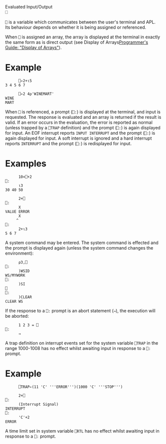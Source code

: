<div class="heading">
  <div class="name">Evaluated Input/Output</div>
  <div class="command">⎕</div>
</div>

`⎕` is a variable which communicates between the user's terminal and APL.  Its behaviour depends on whether it is being assigned or referenced.

When `⎕` is assigned an array, the array is displayed at the terminal in exactly the same form as is direct output (see  Display of Arrays[Programmer's Guide: "Display of Arrays"](/introduction/variables/display-of-arrays.md#)).

# Example
```apl
      ⎕←2+⍳5
3 4 5 6 7
 
      ⎕←2 4⍴'WINEMART'
WINE
MART
```

When `⎕` is referenced, a prompt (`⎕:`) is displayed at the terminal, and input is requested.  The response is evaluated and an array is returned if the result is valid.  If an error occurs in the evaluation, the error is reported as normal (unless trapped by a `⎕TRAP` definition) and the prompt (`⎕:`) is again displayed for input.  An EOF interrupt reports `INPUT INTERRUPT` and the prompt (`⎕:`) is again displayed for input.  A soft interrupt is ignored and a hard interrupt reports `INTERRUPT` and the prompt (`⎕:`) is redisplayed for input.

# Examples
```apl
      10×⎕+2
⎕:
      ⍳3
30 40 50
 
      2+⎕
⎕:
      X
VALUE ERROR
      X
     ^
⎕:
      2+⍳3
5 6 7
```

A system command may be entered.  The system command is effected and the prompt is displayed again (unless the system command changes the environment):
```apl
      ⍴3,⎕
⎕:
      )WSID
WS/MYWORK
⎕:
      )SI
⎕
⎕:
      )CLEAR
CLEAR WS
```

If the response to a `⎕:` prompt is an abort statement (`→`), the execution will be aborted:
```apl
      1 2 3 = ⎕
⎕:
      →
```

A trap definition on interrupt events set for the system variable `⎕TRAP` in the range 1000-1008 has no effect whilst awaiting input in response to a `⎕:` prompt.

# Example
```apl
      ⎕TRAP←(11 'C' '''ERROR''')(1000 'C' '''STOP''')
 
      2+⎕
⎕:
      (Interrupt Signal)
INTERRUPT
⎕:
      'C'+2
ERROR
```

A time limit set in system variable `⎕RTL` has no effect whilst awaiting input in response to a `⎕:` prompt.
